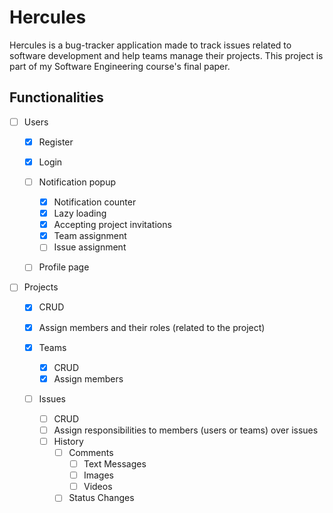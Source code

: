 # Hercules

Hercules is a bug-tracker application made to track issues related to software development and help teams manage their projects.
This project is part of my Software Engineering course's final paper.

## Functionalities

- [ ] Users

  - [x] Register
  - [x] Login
  - [ ] Notification popup

    - [x] Notification counter
    - [x] Lazy loading
    - [x] Accepting project invitations
    - [x] Team assignment
    - [ ] Issue assignment

  - [ ] Profile page

- [ ] Projects

  - [x] CRUD
  - [x] Assign members and their roles (related to the project)
  - [x] Teams

    - [x] CRUD
    - [x] Assign members

  - [ ] Issues

    - [ ] CRUD
    - [ ] Assign responsibilities to members (users or teams) over issues
    - [ ] History
      - [ ] Comments
        - [ ] Text Messages
        - [ ] Images
        - [ ] Videos
      - [ ] Status Changes
